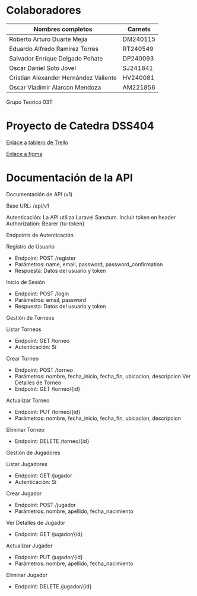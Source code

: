 # Colaboradores


|     Nombres completos     |   Carnets   |
| ------------------------- | ----------- |
| Roberto Arturo Duarte Mejía | DM240115 |
| Eduardo Alfredo Ramirez Torres | RT240549 |
| Salvador Enrique Delgado Peñate | DP240093 |
| Oscar Daniel Soto Jovel | SJ241841 |
| Cristian Alexander Hernández Valiente | HV240081 |
| Oscar Vladimir Alarcón Mendoza | AM221856 |

Grupo Teorico 03T
# Proyecto de Catedra DSS404

[Enlace a tablero de Trello](https://trello.com/invite/b/67ce6f4e33493a6e66375935/ATTI42db62758f5176ec412da50022746d6bA87E8188/tablero-proyecto-de-catedra-dss)

[Enlace a figma](https://www.figma.com/design/yzLNNozxwdzOOodtyO7p4n/ProyectoCatedraDSSMockUps?node-id=0-1&t=9uwFhqwI2v0alzXE-1)


# Documentación de la API

Documentación de API (v1)

Base URL: /api/v1

Autenticación: La API utiliza Laravel Sanctum. Incluir token en header
Authorization: Bearer {tu-token}

Endpoints de Autenticación

Registro de Usuario
- Endpoint: POST /register
- Parámetros: name, email, password, password_confirmation
- Respuesta: Datos del usuario y token

Inicio de Sesión
- Endpoint: POST /login
- Parámetros: email, password
- Respuesta: Datos del usuario y token

Gestión de Torneos

 Listar Torneos
- Endpoint: GET /torneo
- Autenticación: Sí

Crear Torneo
- Endpoint: POST /torneo
- Parámetros: nombre, fecha_inicio, fecha_fin, ubicacion, descripcion
Ver Detalles de Torneo
- Endpoint: GET /torneo/{id}

Actualizar Torneo
- Endpoint: PUT /torneo/{id}
- Parámetros: nombre, fecha_inicio, fecha_fin, ubicacion, descripcion

Eliminar Torneo
- Endpoint: DELETE /torneo/{id}

Gestión de Jugadores

Listar Jugadores
- Endpoint: GET /jugador
- Autenticación: Sí

Crear Jugador
- Endpoint: POST /jugador
- Parámetros: nombre, apellido, fecha_nacimiento

Ver Detalles de Jugador
- Endpoint: GET /jugador/{id}

Actualizar Jugador
- Endpoint: PUT /jugador/{id}
- Parámetros: nombre, apellido, fecha_nacimiento

Eliminar Jugador
- Endpoint: DELETE /jugador/{id}
